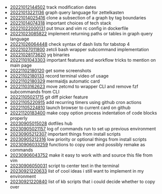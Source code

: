 - [20221012144502](/zet/20221012144502/README.md) track modification dates
- [20221013221136](/zet/20221013221136/README.md) graph query language for zettelkasten
- [20221014025416](/zet/20221014025416/README.md) clone a subsection of a graph by tag boundaries
- [20221014074318](/zet/20221014074318/README.md) important choices of tech stack
- [20221022000131](/zet/20221022000131/README.md) put tmux and vim rc config in dockerfile
- [20221023085822](/zet/20221023085822/README.md) implement returning paths or tables in graph query language
- [20221026064448](/zet/20221026064448/README.md) check syntax of dash lists for tabstop 4
- [20221027011800](/zet/20221027011800/README.md) zetcli bash wrapper subcommand implementation
- [20221028173620](/zet/20221028173620/README.md) yq binaries
- [20221101043303](/zet/20221101043303/README.md) important features and workflow tricks to mention on main page
- [20221102180120](/zet/20221102180120/README.md) get some screenshots
- [20221102180133](/zet/20221102180133/README.md) record terminal video of usage
- [20221102180329](/zet/20221102180329/README.md) mermaidjs automatic card
- [20221103162623](/zet/20221103162623/README.md) move zetcmd to wrapper CLI and remove fzf subcommands from CLI
- [20221105021715](/zet/20221105021715/README.md) git diff picker feature
- [20221105220915](/zet/20221105220915/README.md) add recurring timers using github cron actions
- [20221105224810](/zet/20221105224810/README.md) launch browser to current card on github
- [20221120183400](/zet/20221120183400/README.md) make copy option process indentation of code blocks properly
- [20230905015028](/zet/20230905015028/README.md) dotfiles hub
- [20230905021157](/zet/20230905021157/README.md) log of commands run to set up previous environment
- [20230905212307](/zet/20230905212307/README.md) important things from install scripts
- [20230905212316](/zet/20230905212316/README.md) low priority or optional things from install scripts
- [20230906033259](/zet/20230906033259/README.md) functions to copy over and possibly remake as commands
- [20230906043752](/zet/20230906043752/README.md) make it easy to work with and source this file from vim
- [20230906050031](/zet/20230906050031/README.md) script to center text in the terminal
- [20230921220633](/zet/20230921220633/README.md) list of cool ideas i still want to implement in my environment
- [20230921220840](/zet/20230921220840/README.md) list of kb scripts that i could decide whether to copy over
